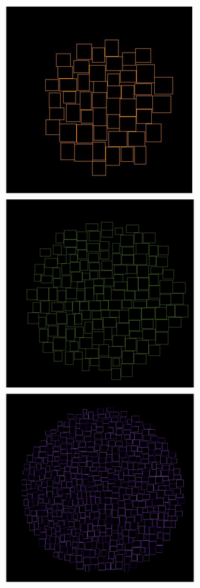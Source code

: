 ![Getting Started](./images/50rectanglesR.jpg)

![Getting Started](./images/150rectangles.jpg)

![Getting Started](./images/500.jpg)